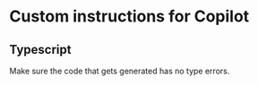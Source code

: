 # Custom instructions for Copilot

## Typescript

Make sure the code that gets generated has no type errors.
